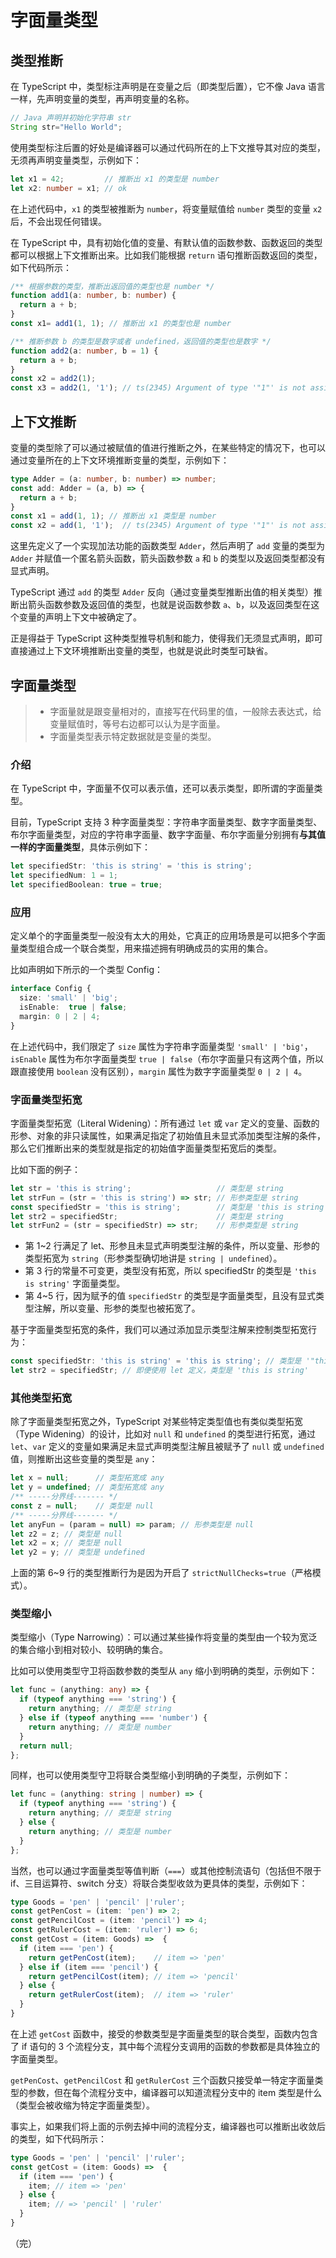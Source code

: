 # 字面量类型

## 类型推断

在 TypeScript 中，类型标注声明是在变量之后（即类型后置），它不像 Java 语言一样，先声明变量的类型，再声明变量的名称。

```java
// Java 声明并初始化字符串 str
String str="Hello World";
```

使用类型标注后置的好处是编译器可以通过代码所在的上下文推导其对应的类型，无须再声明变量类型，示例如下：

```typescript
let x1 = 42;         // 推断出 x1 的类型是 number
let x2: number = x1; // ok
```

在上述代码中，`x1` 的类型被推断为 `number`，将变量赋值给 `number` 类型的变量 `x2` 后，不会出现任何错误。

在 TypeScript 中，具有初始化值的变量、有默认值的函数参数、函数返回的类型都可以根据上下文推断出来。比如我们能根据 `return` 语句推断函数返回的类型，如下代码所示：

```typescript
/** 根据参数的类型，推断出返回值的类型也是 number */
function add1(a: number, b: number) {
  return a + b;
}
const x1= add1(1, 1); // 推断出 x1 的类型也是 number

/** 推断参数 b 的类型是数字或者 undefined，返回值的类型也是数字 */
function add2(a: number, b = 1) {
  return a + b;
}
const x2 = add2(1);
const x3 = add2(1, '1'); // ts(2345) Argument of type '"1"' is not assignable to parameter of type 'number | undefined
```

## 上下文推断

变量的类型除了可以通过被赋值的值进行推断之外，在某些特定的情况下，也可以通过变量所在的上下文环境推断变量的类型，示例如下：

```typescript
type Adder = (a: number, b: number) => number;
const add: Adder = (a, b) => {
  return a + b;
}
const x1 = add(1, 1); // 推断出 x1 类型是 number
const x2 = add(1, '1');  // ts(2345) Argument of type '"1"' is not assignable to parameter of type 'number
```

这里先定义了一个实现加法功能的函数类型 `Adder`，然后声明了 `add` 变量的类型为 `Adder` 并赋值一个匿名箭头函数，箭头函数参数 `a` 和 `b` 的类型以及返回类型都没有显式声明。

TypeScript 通过 `add` 的类型 `Adder` 反向（通过变量类型推断出值的相关类型）推断出箭头函数参数及返回值的类型，也就是说函数参数 `a`、`b`，以及返回类型在这个变量的声明上下文中被确定了。

正是得益于 TypeScript 这种类型推导机制和能力，使得我们无须显式声明，即可直接通过上下文环境推断出变量的类型，也就是说此时类型可缺省。

## 字面量类型

> * 字面量就是跟变量相对的，直接写在代码里的值，一般除去表达式，给变量赋值时，等号右边都可以认为是字面量。
> * 字面量类型表示特定数据就是变量的类型。

### 介绍

在 TypeScript 中，字面量不仅可以表示值，还可以表示类型，即所谓的字面量类型。

目前，TypeScript 支持 3 种字面量类型：字符串字面量类型、数字字面量类型、布尔字面量类型，对应的字符串字面量、数字字面量、布尔字面量分别拥有**与其值一样的字面量类型**，具体示例如下：

```typescript
let specifiedStr: 'this is string' = 'this is string';
let specifiedNum: 1 = 1;
let specifiedBoolean: true = true;
```

### 应用

定义单个的字面量类型一般没有太大的用处，它真正的应用场景是可以把多个字面量类型组合成一个联合类型，用来描述拥有明确成员的实用的集合。

比如声明如下所示的一个类型 Config：

```typescript
interface Config {
  size: 'small' | 'big';
  isEnable:  true | false;
  margin: 0 | 2 | 4;
}
```

在上述代码中，我们限定了 `size` 属性为字符串字面量类型 `'small' | 'big'`，`isEnable` 属性为布尔字面量类型 `true | false`（布尔字面量只有这两个值，所以跟直接使用 `boolean` 没有区别），`margin` 属性为数字字面量类型 `0 | 2 | 4`。

### 字面量类型拓宽

字面量类型拓宽（Literal Widening）：所有通过 `let` 或 `var` 定义的变量、函数的形参、对象的非只读属性，如果满足指定了初始值且未显式添加类型注解的条件，那么它们推断出来的类型就是指定的初始值字面量类型拓宽后的类型。

比如下面的例子：

```typescript
let str = 'this is string';                   // 类型是 string
let strFun = (str = 'this is string') => str; // 形参类型是 string
const specifiedStr = 'this is string';        // 类型是 'this is string'
let str2 = specifiedStr;                      // 类型是 string
let strFun2 = (str = specifiedStr) => str;    // 形参类型是 string
```

* 第 1~2 行满足了 let、形参且未显式声明类型注解的条件，所以变量、形参的类型拓宽为 `string`（形参类型确切地讲是 `string | undefined`）。
* 第 3 行的常量不可变更，类型没有拓宽，所以 specifiedStr 的类型是 `'this is string'` 字面量类型。
* 第 4~5 行，因为赋予的值 `specifiedStr` 的类型是字面量类型，且没有显式类型注解，所以变量、形参的类型也被拓宽了。

基于字面量类型拓宽的条件，我们可以通过添加显示类型注解来控制类型拓宽行为：

```typescript
const specifiedStr: 'this is string' = 'this is string'; // 类型是 '"this is string"'
let str2 = specifiedStr; // 即便使用 let 定义，类型是 'this is string'
```

### 其他类型拓宽

除了字面量类型拓宽之外，TypeScript 对某些特定类型值也有类似类型拓宽（Type Widening）的设计，比如对 `null` 和 `undefined` 的类型进行拓宽，通过 `let`、`var` 定义的变量如果满足未显式声明类型注解且被赋予了 `null` 或 `undefined` 值，则推断出这些变量的类型是 `any`：

```typescript
let x = null;      // 类型拓宽成 any
let y = undefined; // 类型拓宽成 any
/** -----分界线------- */
const z = null;    // 类型是 null
/** -----分界线------- */
let anyFun = (param = null) => param; // 形参类型是 null
let z2 = z; // 类型是 null
let x2 = x; // 类型是 null
let y2 = y; // 类型是 undefined
```

上面的第 6~9 行的类型推断行为是因为开启了 `strictNullChecks=true`（严格模式）。

### 类型缩小

类型缩小（Type Narrowing）：可以通过某些操作将变量的类型由一个较为宽泛的集合缩小到相对较小、较明确的集合。

比如可以使用类型守卫将函数参数的类型从 `any` 缩小到明确的类型，示例如下：

```typescript
let func = (anything: any) => {
  if (typeof anything === 'string') {
    return anything; // 类型是 string 
  } else if (typeof anything === 'number') {
    return anything; // 类型是 number
  }
  return null;
};
```

同样，也可以使用类型守卫将联合类型缩小到明确的子类型，示例如下：

```typescript
let func = (anything: string | number) => {
  if (typeof anything === 'string') {
    return anything; // 类型是 string 
  } else {
    return anything; // 类型是 number
  }
};
```

当然，也可以通过字面量类型等值判断（`===`）或其他控制流语句（包括但不限于 if、三目运算符、switch 分支）将联合类型收敛为更具体的类型，示例如下：

```typescript
type Goods = 'pen' | 'pencil' |'ruler';
const getPenCost = (item: 'pen') => 2;
const getPencilCost = (item: 'pencil') => 4;
const getRulerCost = (item: 'ruler') => 6;
const getCost = (item: Goods) =>  {
  if (item === 'pen') {
    return getPenCost(item);    // item => 'pen'
  } else if (item === 'pencil') {
    return getPencilCost(item); // item => 'pencil'
  } else {
    return getRulerCost(item);  // item => 'ruler'
  }
}
```

在上述 `getCost` 函数中，接受的参数类型是字面量类型的联合类型，函数内包含了 if 语句的 3 个流程分支，其中每个流程分支调用的函数的参数都是具体独立的字面量类型。

`getPenCost`、`getPencilCost` 和 `getRulerCost` 三个函数只接受单一特定字面量类型的参数，但在每个流程分支中，编译器可以知道流程分支中的 item 类型是什么（类型会被收缩为特定字面量类型）。

事实上，如果我们将上面的示例去掉中间的流程分支，编译器也可以推断出收敛后的类型，如下代码所示：

```typescript
type Goods = 'pen' | 'pencil' |'ruler';
const getCost = (item: Goods) =>  {
  if (item === 'pen') {
    item; // item => 'pen'
  } else {
    item; // => 'pencil' | 'ruler'
  }
}
```

（完）
